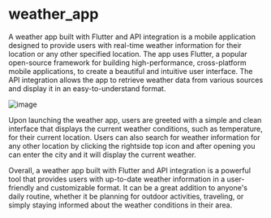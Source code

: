 # weather_app
A weather app built with Flutter and API integration is a mobile application designed to provide users with real-time weather information for their location or any other specified location. The app uses Flutter, a popular open-source framework for building high-performance, cross-platform mobile applications, to create a beautiful and intuitive user interface. The API integration allows the app to retrieve weather data from various sources and display it in an easy-to-understand format.

![image](https://user-images.githubusercontent.com/91030529/228552438-33d7731e-3c8b-426a-858c-21d8f4c5d66c.png)



Upon launching the weather app, users are greeted with a simple and clean interface that displays the current weather conditions, such as temperature, for their current location. Users can also search for weather information for any other location by clicking the rightside top icon and after opening you can enter the city and it will display the current weather.




Overall, a weather app built with Flutter and API integration is a powerful tool that provides users with up-to-date weather information in a user-friendly and customizable format. It can be a great addition to anyone's daily routine, whether it be planning for outdoor activities, traveling, or simply staying informed about the weather conditions in their area.
